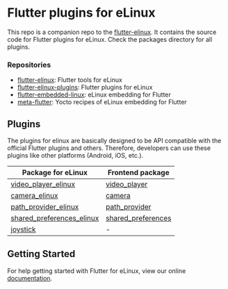 # Flutter plugins for eLinux

This repo is a companion repo to the [flutter-elinux](https://github.com/sony/flutter-elinux). It contains the source code for Flutter plugins for eLinux. Check the packages directory for all plugins.

### Repositories

- [flutter-elinux](https://github.com/sony/flutter-elinux): Flutter tools for eLinux
- [flutter-elinux-plugins](https://github.com/sony/flutter-elinux-plugins): Flutter plugins for eLinux
- [flutter-embedded-linux](https://github.com/sony/flutter-embedded-linux): eLinux embedding for Flutter
- [meta-flutter](https://github.com/sony/meta-flutter): Yocto recipes of eLinux embedding for Flutter

## Plugins

The plugins for elinux are basically designed to be API compatible with the official Flutter plugins and others. Therefore, developers can use these plugins like other platforms (Android, iOS, etc.).

| Package for eLinux | Frontend package |
| ------------------ | ---------------- |
| [video_player_elinux](packages/video_player) | [video_player](https://github.com/flutter/packages/tree/main/packages/video_player/video_player) |
| [camera_elinux](packages/camera) | [camera](https://github.com/flutter/packages/tree/main/packages/camera/camera) |
| [path_provider_elinux](packages/path_provider) | [path_provider](https://github.com/flutter/packages/tree/main/packages/path_provider) |
| [shared_preferences_elinux](packages/shared_preferences) | [shared_preferences](https://github.com/flutter/packages/tree/main/packages/shared_preferences) |
| [joystick](packages/joystick) | - |

## Getting Started

For help getting started with Flutter for eLinux, view our online
[documentation](https://github.com/sony/flutter-elinux/wiki).
